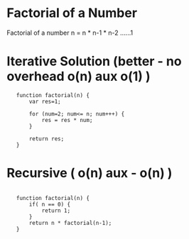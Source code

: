 # Factorial of a Number

Factorial of a number n = n * n-1 * n-2 ......1

# Iterative Solution (better - no overhead o(n) aux o(1) )

 ```
    function factorial(n) {
        var res=1;

        for (num=2; num<= n; num+++) {
            res = res * num;
        }

        return res;
    }

 ```

# Recursive  ( o(n) aux - o(n) )

 ```

    function factorial(n) {
        if( n == 0) {
            return 1;
        } 
        return n * factorial(n-1);
    }


 ```